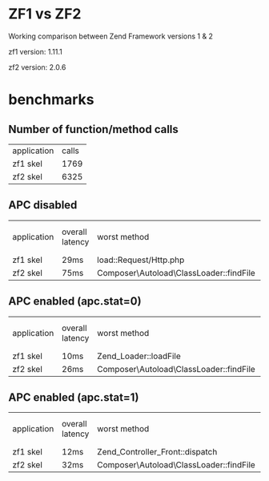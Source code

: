 ZF1 vs ZF2
==========

Working comparison between Zend Framework versions 1 &amp; 2

zf1 version: 1.11.1

zf2 version: 2.0.6

benchmarks
==========

Number of function/method calls
-------------------------------
<table>
<tr><td>application</td><td>calls</td></tr>
<tr><td>zf1 skel</td><td>1769</td></tr>
<tr><td>zf2 skel</td><td>6325</td></tr>
</table>

APC disabled
-----------------
<table>
<tr><td>application</td><td>overall latency</td><td>worst method</td><td>worst method latency</td></tr>
<tr><td>zf1 skel</td><td>29ms</td><td>load::Request/Http.php</td><td>1.2ms</td></tr>
<tr><td>zf2 skel</td><td>75ms</td><td>Composer\Autoload\ClassLoader::findFile</td><td>3.7ms</td></tr>
</table>

APC enabled (apc.stat=0)
-----------------
<table>
<tr><td>application</td><td>overall latency</td><td>worst method</td><td>worst method latency</td></tr>
<tr><td>zf1 skel</td><td>10ms</td><td>Zend_Loader::loadFile</td><td>.4ms</td></tr>
<tr><td>zf2 skel</td><td>26ms</td><td>Composer\Autoload\ClassLoader::findFile</td><td>3.2ms</td></tr>
</table>

APC enabled (apc.stat=1)
-----------------
<table>
<tr><td>application</td><td>overall latency</td><td>worst method</td><td>worst method latency</td></tr>
<tr><td>zf1 skel</td><td>12ms</td><td>Zend_Controller_Front::dispatch</td><td>.4ms</td></tr>
<tr><td>zf2 skel</td><td>32ms</td><td>Composer\Autoload\ClassLoader::findFile</td><td>3.5ms</td></tr>
</table>
